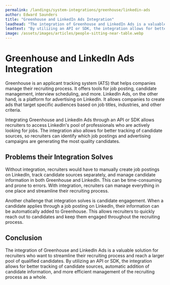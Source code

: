 ```yaml
---
permalink: /landings/system-integrations/greenhouse/linkedin-ads
author: Edward Saunders
title: "Greenhouse and LinkedIn Ads Integration"
leadhead: "The integration of Greenhouse and LinkedIn Ads is a valuable solution for recruiters who want to streamline their recruiting process and reach a larger pool of qualified candidates"
leadtext: "By utilizing an API or SDK, the integration allows for better tracking of candidate sources, automatic addition of candidate information, and more efficient management of the recruiting process as a whole."
image: /assets/images/articles/people-sitting-near-table.webp
---
```

<div class="arttext">	<h1>Greenhouse and LinkedIn Ads Integration</h1>
	<p>Greenhouse is an applicant tracking system (ATS) that helps companies manage their recruiting process. It offers tools for job posting, candidate management, interview scheduling, and more. LinkedIn Ads, on the other hand, is a platform for advertising on LinkedIn. It allows companies to create ads that target specific audiences based on job titles, industries, and other criteria.</p>
	<p>Integrating Greenhouse and LinkedIn Ads through an API or SDK allows recruiters to access LinkedIn's pool of professionals who are actively looking for jobs. The integration also allows for better tracking of candidate sources, so recruiters can identify which job postings and advertising campaigns are generating the most quality candidates.</p>
	<h2>Problems their Integration Solves</h2>
	<p>Without integration, recruiters would have to manually create job postings on LinkedIn, track candidate sources separately, and manage candidate information in both Greenhouse and LinkedIn. This can be time-consuming and prone to errors. With integration, recruiters can manage everything in one place and streamline their recruiting process.</p>
	<p>Another challenge that integration solves is candidate engagement. When a candidate applies through a job posting on LinkedIn, their information can be automatically added to Greenhouse. This allows recruiters to quickly reach out to candidates and keep them engaged throughout the recruiting process.</p>
	<h2>Conclusion</h2>
	<p>The integration of Greenhouse and LinkedIn Ads is a valuable solution for recruiters who want to streamline their recruiting process and reach a larger pool of qualified candidates. By utilizing an API or SDK, the integration allows for better tracking of candidate sources, automatic addition of candidate information, and more efficient management of the recruiting process as a whole.</p>
</div>